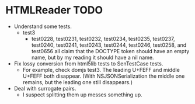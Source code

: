 # HTMLReader TODO

- Understand some tests.
  - test3
    - test0228, test0231, test0232, test0234, test0235, test0237, test0240, test0241, test0243, test0244, test0246, test0258, and test0656 all claim that the DOCTYPE token should have an empty name, but by my reading it should have a nil name.
- Fix lossy conversion from html5lib tests to SenTestCase tests.
  - For example, check domjs test3. The leading U+FEFF and middle U+FEFF both disappear. (With NSJSONSerialization the middle one remains, but the leading one still disappears.)
- Deal with surrogate pairs.
  - I suspect splitting them up messes something up.
